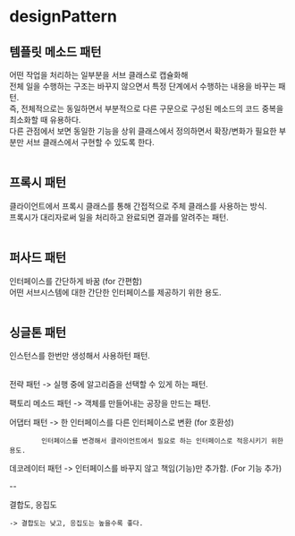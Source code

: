 # designPattern

## 템플릿 메소드 패턴
어떤 작업을 처리하는 일부분을 서브 클래스로 캡슐화해 <br/>
전체 일을 수행하는 구조는 바꾸지 않으면서 특정 단계에서 수행하는 내용을 바꾸는 패턴.<br/>
즉, 전체적으로는 동일하면서 부분적으로 다른 구문으로 구성된 메소드의 코드 중복을 최소화할 때 유용하다.<br/>
다른 관점에서 보면 동일한 기능을 상위 클래스에서 정의하면서 확장/변화가 필요한 부분만 서브 클래스에서 구현할 수 있도록 한다.<br/>
<br/>

## 프록시 패턴
클라이언트에서 프록시 클래스를 통해 간접적으로 주체 클래스를 사용하는 방식.<br/>
프록시가 대리자로써 일을 처리하고 완료되면 결과를 알려주는 패턴.<br/>
<br/>

## 퍼사드 패턴
인터페이스를 간단하게 바꿈 (for 간편함)<br/>
어떤 서브시스템에 대한 간단한 인터페이스를 제공하기 위한 용도.<br/>
<br/>

## 싱글톤 패턴
인스턴스를 한번만 생성해서 사용하턴 패턴.<br/>
<br/>

전략 패턴 -> 실행 중에 알고리즘을 선택할 수 있게 하는 패턴.

팩토리 메소드 패턴 -> 객체를 만들어내는 공장을 만드는 패턴.

어댑터 패턴 -> 한 인터페이스를 다른 인터페이스로 변환 (for 호환성)

            인터페이스를 변경해서 클라이언트에서 필요로 하는 인터페이스로 적응시키기 위한 용도.

데코레이터 패턴 -> 인터페이스를 바꾸지 않고 책임(기능)만 추가함. (For 기능 추가)
    
    

--



결합도, 응집도

	-> 결합도는 낮고, 응집도는 높을수록 좋다.
	
	
	
